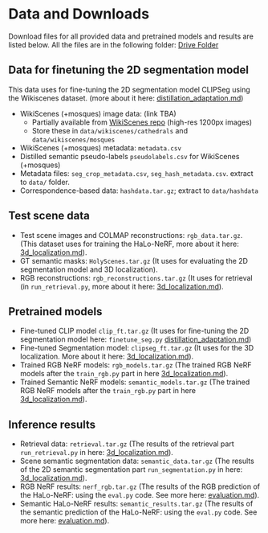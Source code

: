 # Data and Downloads

Download files for all provided data and pretrained models and results are listed below.
All the files are in the following folder: [Drive Folder](https://tauex-my.sharepoint.com/:f:/g/personal/hadarelor_tauex_tau_ac_il/Eos1ebfo2hVMhAVsGKAp9MEBGrqIro7LDIZ56rVt5FqHMw?e=h9LWot)
## Data for finetuning the 2D segmentation model

This data uses for fine-tuning the 2D segmentation model CLIPSeg using the Wikiscenes dataset. (more about it here: [distillation_adaptation.md](https://github.com/TAU-VAILab/HaLo-NeRF/blob/346974a807861516822240ad665807ae46c28755/docs/distillation_adaptation.md))

* WikiScenes (+mosques) image data: (link TBA)
  * Partially available from [WikiScenes repo](https://github.com/tgxs002/wikiscenes/tree/main) (high-res 1200px images)
  * Store these in `data/wikiscenes/cathedrals` and `data/wikiscenes/mosques`
* WikiScenes (+mosques) metadata: `metadata.csv`
* Distilled semantic pseudo-labels `pseudolabels.csv` for WikiScenes (+mosques)
* Metadata files: `seg_crop_metadata.csv`, `seg_hash_metadata.csv`.  extract to `data/` folder.
* Correspondence-based data: `hashdata.tar.gz`; extract to `data/hashdata`

## Test scene data

* Test scene images and COLMAP reconstructions: `rgb_data.tar.gz`.  
  (This dataset uses for training the HaLo-NeRF, more about it here: [3d_localization.md](https://github.com/TAU-VAILab/HaLo-NeRF/blob/main/docs/3d_localization.md)). 
* GT semantic masks: `HolyScenes.tar.gz` (It uses for evaluating the 2D segmentation model and 3D localization).
* RGB reconstructions: `rgb_reconstructions.tar.gz` (It uses for retrieval (in `run_retrieval.py`, more about it here: [3d_localization.md](https://github.com/TAU-VAILab/HaLo-NeRF/blob/main/docs/3d_localization.md)).

## Pretrained models

* Fine-tuned CLIP model `clip_ft.tar.gz` (It uses for fine-tuning the 2D segmentation model here: `finetune_seg.py` [distillation_adaptation.md](https://github.com/TAU-VAILab/HaLo-NeRF/blob/346974a807861516822240ad665807ae46c28755/docs/distillation_adaptation.md))
* Fine-tuned Segmentation model: `clipseg_ft.tar.gz` (It uses for the 3D localization. More about it here: [3d_localization.md](https://github.com/TAU-VAILab/HaLo-NeRF/blob/main/docs/3d_localization.md)).  
* Trained RGB NeRF models: `rgb_models.tar.gz` (The trained RGB NeRF models after the `train_rgb.py` part in here [3d_localization.md](https://github.com/TAU-VAILab/HaLo-NeRF/blob/main/docs/3d_localization.md)).
* Trained Semantic NeRF models: `semantic_models.tar.gz` (The trained RGB NeRF models after the `train_rgb.py` part in here [3d_localization.md](https://github.com/TAU-VAILab/HaLo-NeRF/blob/main/docs/3d_localization.md)).

## Inference results

* Retrieval data: `retrieval.tar.gz` (The results of the retrieval part `run_retrieval.py` in here:  [3d_localization.md](https://github.com/TAU-VAILab/HaLo-NeRF/blob/main/docs/3d_localization.md)).
* Scene semantic segmentation data: `semantic_data.tar.gz` (The results of the 2D semantic segmentation part `run_segmentation.py`  in here:  [3d_localization.md](https://github.com/TAU-VAILab/HaLo-NeRF/blob/main/docs/3d_localization.md)).
* RGB NeRF results: `nerf_rgb.tar.gz` (The results of the RGB prediction of the HaLo-NeRF: using the `eval.py` code. See more here: [evaluation.md](https://github.com/TAU-VAILab/HaLo-NeRF/blob/main/docs/evaluation.md)).
* Semantic HaLo-NeRF results: `semantic_results.tar.gz` (The results of the semantic prediction of the HaLo-NeRF: using the `eval.py` code. See more here: [evaluation.md](https://github.com/TAU-VAILab/HaLo-NeRF/blob/main/docs/evaluation.md)).

